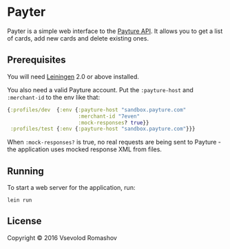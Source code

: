 # Payter

Payter is a simple web interface to the [Payture API](http://payture.com/integration/api/). It allows you to get a list of cards, add new cards and delete existing ones.

## Prerequisites

You will need [Leiningen][1] 2.0 or above installed.

[1]: https://github.com/technomancy/leiningen

You also need a valid Payture account. Put the `:payture-host` and `:merchant-id` to the env like that:

``` clojure
{:profiles/dev  {:env {:payture-host "sandbox.payture.com"
                       :merchant-id "7even"
                       :mock-responses? true}}
 :profiles/test {:env {:payture-host "sandbox.payture.com"}}}
```

When `:mock-responses?` is true, no real requests are being sent to Payture - the application uses mocked response XML from files.

## Running

To start a web server for the application, run:

    lein run

## License

Copyright © 2016 Vsevolod Romashov
